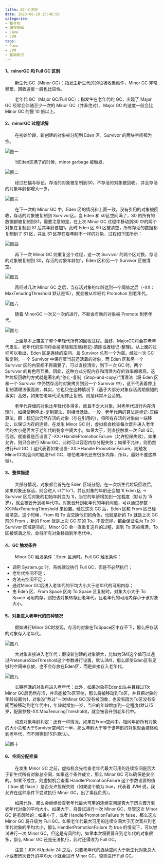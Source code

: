 ```yaml
---
title: GC-全流程
date: 2023-08-29 15:46:59
categories:
- 基本功
- 编程基础
- Java
- JVM
tags:
- Java
- JVM
- 基础知识
---
```



#### __1、minorGC 和 Full GC 区别__
&ensp;&ensp;&ensp;&ensp; 新生代 GC（Minor GC）：指发生新生代的的垃圾收集动作，Minor GC 非常频繁，回收速度一般也比较快。

&ensp;&ensp;&ensp;&ensp; 老年代 GC（Major GC/Full GC）：指发生在老年代的 GC，出现了 Major GC 经常会伴随至少一次的 Minor GC（并非绝对），Major GC 的速度一般会比 Minor GC 的慢 10 倍以上。

#### __2、minorGC 过程详解__
&ensp;&ensp;&ensp;&ensp; 在初始阶段，新创建的对象被分配到 Eden 区，Survivor 的两块空间都为空。

![图一](https://gitee.com/setyan/ImageHost.Gitee.IO/raw/master/%E5%9F%BA%E6%9C%AC%E5%8A%9F/%E7%BC%96%E7%A8%8B%E5%9F%BA%E7%A1%80/Java/JVM/GC-%E5%85%A8%E6%B5%81%E7%A8%8B/GC%E5%85%A8%E6%B5%81%E7%A8%8B1.png)

&ensp;&ensp;&ensp;&ensp; 当Eden区满了的时候，minor garbage 被触发。

![图二](https://gitee.com/setyan/ImageHost.Gitee.IO/raw/master/%E5%9F%BA%E6%9C%AC%E5%8A%9F/%E7%BC%96%E7%A8%8B%E5%9F%BA%E7%A1%80/Java/JVM/GC-%E5%85%A8%E6%B5%81%E7%A8%8B/GC%E5%85%A8%E6%B5%81%E7%A8%8B2.png)

&ensp;&ensp;&ensp;&ensp; 经过扫描与标记，存活的对象被复制到S0，不存活的对象被回收， 并且存活的对象年龄都增大一岁。

![图三](https://gitee.com/setyan/ImageHost.Gitee.IO/raw/master/%E5%9F%BA%E6%9C%AC%E5%8A%9F/%E7%BC%96%E7%A8%8B%E5%9F%BA%E7%A1%80/Java/JVM/GC-%E5%85%A8%E6%B5%81%E7%A8%8B/GC%E5%85%A8%E6%B5%81%E7%A8%8B3.png)

&ensp;&ensp;&ensp;&ensp; 在下一次的 Minor GC 中，Eden 区的情况和上面一致，没有引用的对象被回收，存活的对象被复制到 Survivor区。当 Eden 和 s0区空间满了，S0 的所有的数据都被复制到S1，需要注意的是，在上次 Minor GC 过程中移动到S0 中的两个对象在复制到 S1 后其年龄要加1。此时 Eden 区 S0 区被清空，所有存活的数据都复制到了 S1 区，并且 S1 区存在着年龄不一样的对象，过程如下图所示：

![图四](https://gitee.com/setyan/ImageHost.Gitee.IO/raw/master/%E5%9F%BA%E6%9C%AC%E5%8A%9F/%E7%BC%96%E7%A8%8B%E5%9F%BA%E7%A1%80/Java/JVM/GC-%E5%85%A8%E6%B5%81%E7%A8%8B/GC%E5%85%A8%E6%B5%81%E7%A8%8B4.png)

&ensp;&ensp;&ensp;&ensp; 再下一次 Minor GC 则重复这个过程，这一次 Survivor 的两个区对换，存活的对象被复制到 S0，存活的对象年龄加1，Eden 区和另一个 Survivor 区被清空。

![图五](https://gitee.com/setyan/ImageHost.Gitee.IO/raw/master/%E5%9F%BA%E6%9C%AC%E5%8A%9F/%E7%BC%96%E7%A8%8B%E5%9F%BA%E7%A1%80/Java/JVM/GC-%E5%85%A8%E6%B5%81%E7%A8%8B/GC%E5%85%A8%E6%B5%81%E7%A8%8B5.png)

&ensp;&ensp;&ensp;&ensp; 再经过几次 Minor GC 之后，当存活对象的年龄达到一个阈值之后（-XX：MaxTenuringThreshold 默认是15），就会被从年轻代 Promotion 到老年代。

![图六](https://gitee.com/setyan/ImageHost.Gitee.IO/raw/master/%E5%9F%BA%E6%9C%AC%E5%8A%9F/%E7%BC%96%E7%A8%8B%E5%9F%BA%E7%A1%80/Java/JVM/GC-%E5%85%A8%E6%B5%81%E7%A8%8B/GC%E5%85%A8%E6%B5%81%E7%A8%8B6.png)

&ensp;&ensp;&ensp;&ensp; 随着 MinorGC 一次又一次的进行，不断会有新的对象被 Promote 到老年代。

![图七](https://gitee.com/setyan/ImageHost.Gitee.IO/raw/master/%E5%9F%BA%E6%9C%AC%E5%8A%9F/%E7%BC%96%E7%A8%8B%E5%9F%BA%E7%A1%80/Java/JVM/GC-%E5%85%A8%E6%B5%81%E7%A8%8B/GC%E5%85%A8%E6%B5%81%E7%A8%8B7.png)

&ensp;&ensp;&ensp;&ensp; 上面基本上覆盖了整个年轻代所有的回收过程。最终，MajorGC将会在老年代发生，老年代的空间将会被清除和压缩(标记-清除或者标记-整理)。从上面的过程可以看出，Eden 区是连续的空间，且 Survivor 总有一个为空。经过一次 GC 和复制，一个 Survivor 中保存着当前还活着的对象，而 Eden 区和另一个 Survivor 区的内容都不再需要了，可以直接清空，到下一次 GC 时，两个 Survivor 的角色再互换。因此，这种方式分配内存和清理内存的效率都极高，这种垃圾回收的方式就是著名的“停止-复制（Stop-and-copy）”清理法（将 Eden 区和一个 Survivor 中仍然存活的对象拷贝到另一个 Survivor 中），这不代表着停止复制清理法很高效，其实，它也只在这种情况下（基于大部分对象存活周期很短的事实）高效，如果在老年代采用停止复制，则是非常不合适的。

&ensp;&ensp;&ensp;&ensp; 老年代存储的对象比年轻代多得多，而且不乏大对象，对老年代进行内存清理时，如果使用停止-复制算法，则相当低效。一般，老年代用的算法是标记-压缩算法，即：标记出仍然存活的对象（存在引用的），将所有存活的对象向一端移动，以保证内存的连续。在发生 Minor GC 时，虚拟机会检查每次晋升进入老年代的大小是否大于老年代的剩余空间大小，如果大于，则直接触发一次 Full GC，否则，就查看是否设置了-XX:+HandlePromotionFailure（允许担保失败），如果允许，则只会进行 MinorGC，此时可以容忍内存分配失败；如果不允许，则仍然进行Full GC（ 这代表着如果设置-
XX:+Handle PromotionFailure，则触发MinorGC就会同时触发Full GC，哪怕老年代还有很多内存，所以，最好不要这样做）。

#### __3、整体描述__
&ensp;&ensp;&ensp;&ensp; 大部分情况，对象都会首先在 Eden 区域分配，在一次新生代垃圾回收后，如果对象还存活，则会进入 s1(“To”)，并且对象的年龄还会加 1( Eden 区 -> Survivor 区后对象的初始年龄变为 1)，当它的年龄增加到一定程度（默认为 15 岁），就会被晋升到老年代中。对象晋升到老年代的年龄阈值，可以通过参数 -XX:MaxTenuringThreshold 来设置。经过这次 GC 后，Eden 区和 From 区已经被清空。这个时候，From 和 To 会交换他们的角色，也就是新的 To 就是上次 GC 前的 From ，新的 From 就是上次 GC 前的 To。不管怎样，都会保证名为 To 的 Survivor 区域是空的。Minor GC 会一直重复这样的过程，直到 To 区被填满，To 区被填满之后，会将所有对象移动到年老代中。

#### __4、GC 触发条件__
&ensp;&ensp;&ensp;&ensp; Minor GC 触发条件：Eden 区满时。Full GC 触发条件：
* 调用 System.gc 时，系统建议执行 Full GC，但是不必然执行；
* 老年代空间不足；
* 方法去空间不足；
* 通过Minor GC后进入老年代的平均大小大于老年代的可用内存；
* 由 Eden 区、From Space 区向 To Space 区复制时，对象大小大于 To Space 可用内存，则把该对象转存到老年代，且老年代的可用内存小于该对象大小。

#### __5、对象进入老年代的四种情况__
&ensp;&ensp;&ensp;&ensp; 假如进行Minor GC时发现，存活的对象在ToSpace区中存不下，那么把存活的对象存入老年代。

![图八](https://gitee.com/setyan/ImageHost.Gitee.IO/raw/master/%E5%9F%BA%E6%9C%AC%E5%8A%9F/%E7%BC%96%E7%A8%8B%E5%9F%BA%E7%A1%80/Java/JVM/GC-%E5%85%A8%E6%B5%81%E7%A8%8B/GC%E5%85%A8%E6%B5%81%E7%A8%8B8.png)

&ensp;&ensp;&ensp;&ensp; 大对象直接进入老年代：假设新创建的对象很大，比如为5M(这个值可以通过PretenureSizeThreshold这个参数进行设置，默认3M)，那么即使Eden区有足够的空间来存放，也不会存放在Eden区，而是直接存入老年代。

![图九](https://gitee.com/setyan/ImageHost.Gitee.IO/raw/master/%E5%9F%BA%E6%9C%AC%E5%8A%9F/%E7%BC%96%E7%A8%8B%E5%9F%BA%E7%A1%80/Java/JVM/GC-%E5%85%A8%E6%B5%81%E7%A8%8B/GC%E5%85%A8%E6%B5%81%E7%A8%8B9.png)

&ensp;&ensp;&ensp;&ensp; 长期存活的对象将进入老年代：此外，如果对象在Eden出生并且经过1次Minor GC后仍然存活，并且能被To区容纳，那么将被移动到To区，并且把对象的年龄设置为1，对象没"熬过"一次Minor GC(没有被回收，也没有因为To区没有空间而被移动到老年代中)，年龄就增加一岁，当它的年龄增加到一定程度(默认15岁，配置参数-XX:MaxTenuringThreshold)，就会被晋升到老年代中。

&ensp;&ensp;&ensp;&ensp; 动态对象年龄判定：还有一种情况，如果在From空间中，相同年龄所有对象的大小总和大于Survivor空间的一半，那么年龄大于等于该年龄的对象就会被移动到老年代，而不用等到15岁(默认)。

![图十](https://gitee.com/setyan/ImageHost.Gitee.IO/raw/master/%E5%9F%BA%E6%9C%AC%E5%8A%9F/%E7%BC%96%E7%A8%8B%E5%9F%BA%E7%A1%80/Java/JVM/GC-%E5%85%A8%E6%B5%81%E7%A8%8B/GC%E5%85%A8%E6%B5%81%E7%A8%8B10.png)

#### __6、空间分配担保__
&ensp;&ensp;&ensp;&ensp; 在发生 Minor GC 之前，虚拟机会先检查老年代最大可用的连续空间是否大于新生代所有对象总空间，如果这个条件成立，那么 Minor GC 可以确保是安全的。如果不成立，则虚拟机会查看 HandlerPromotionFailure 这个参数设置的值（ true 或 flase ）是否允许担保失败（如果这个值为 true，代表着 JVM 说，我允许在这种条件下尝试执行 Minor GC，出了事我负责）。

&ensp;&ensp;&ensp;&ensp; 如果允许，那么会继续检查老年代最大可用的连续空间是否大于历次晋升到老年代对象的平均大小，如果大于，将尝试进行一次 Minor GC，尽管这次 Minor GC 是有风险的；如果小于，或者 HandlerPromotionFailure 为 false，那么这次 Minor GC 将升级为 Full GC。如果老年代最大可用的连续空间大于历次晋升到老年代对象的平均大小，那么 HandlerPromotionFailure 为 true 的情况下，可以尝试进行一次 Minor GC，但这是有风险的，如果本次将要晋升到老年代的对象很多，那么 Minor GC 还是无法执行，此时还得改为 Full GC。

&ensp;&ensp;&ensp;&ensp; 注意：JDK 6Update 24 之后，只要老年代的连续空间大于新生代对象总大小或者历次晋升的平均大 小就会进行 Minor GC，否则进行 Full GC。







